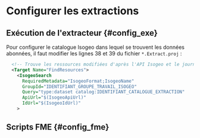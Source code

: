# Configurer les extractions

## Exécution de l'extracteur {#config_exe}

Pour configurer le catalogue Isogeo dans lequel se trouvent les données abonnées, il faut modifier les lignes 38 et 39 du fichier `*.Extract.proj` :

```xml
  <!-- Trouve les ressources modifiées d'après l'API Isogeo et le journal d'extraction -->
  <Target Name="FindResources">
    <IsogeoSearch
      RequiredMetadata="IsogeoFormat;IsogeoName"
	  GroupId="IDENTIFIANT_GROUPE_TRAVAIL_ISOGEO"
      Query="type:dataset catalog:IDENTIFIANT_CATALOGUE_EXTRACTION"
      ApiUrl="$(IsogeoApiUrl)"
      IdUrl="$(IsogeoIdUrl)"
    >
```

## Scripts FME {#config_fme}

